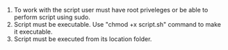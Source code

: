 1. To work with the script user must have root priveleges or be able to perform script using sudo.
2. Script must be executable. Use "chmod +x script.sh" command to make it executable.
3. Script must be executed from its location folder.
